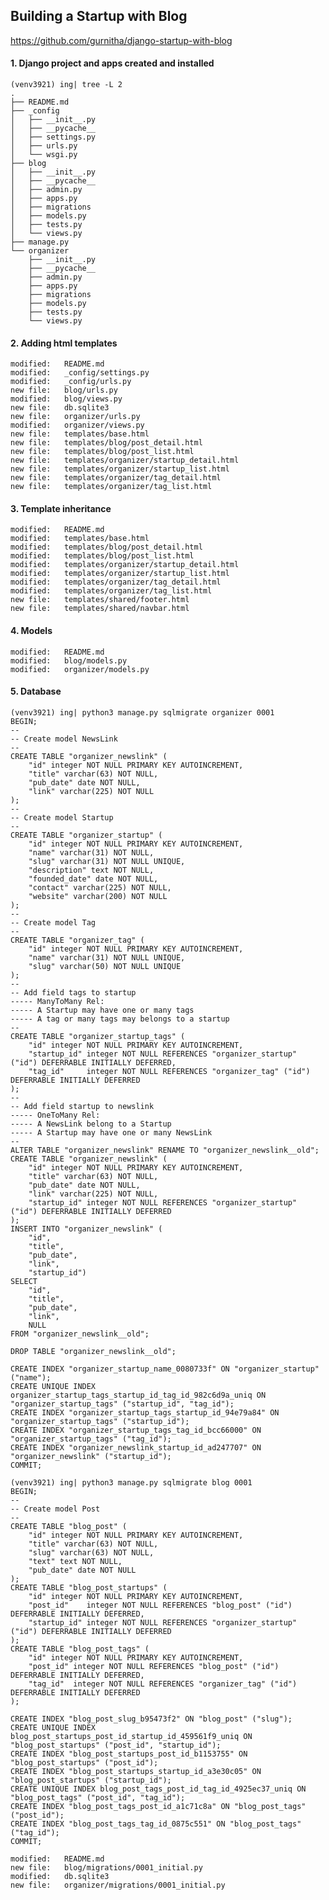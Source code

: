 ## Building a Startup with Blog
https://github.com/gurnitha/django-startup-with-blog

#### 1. Django project and apps created and installed

	(venv3921) ing| tree -L 2
	.
	├── README.md
	├── _config
	│   ├── __init__.py
	│   ├── __pycache__
	│   ├── settings.py
	│   ├── urls.py
	│   └── wsgi.py
	├── blog
	│   ├── __init__.py
	│   ├── __pycache__
	│   ├── admin.py
	│   ├── apps.py
	│   ├── migrations
	│   ├── models.py
	│   ├── tests.py
	│   └── views.py
	├── manage.py
	└── organizer
	    ├── __init__.py
	    ├── __pycache__
	    ├── admin.py
	    ├── apps.py
	    ├── migrations
	    ├── models.py
	    ├── tests.py
	    └── views.py

#### 2. Adding html templates

	modified:   README.md
	modified:   _config/settings.py
	modified:   _config/urls.py
	new file:   blog/urls.py
	modified:   blog/views.py
	new file:   db.sqlite3
	new file:   organizer/urls.py
	modified:   organizer/views.py
	new file:   templates/base.html
	new file:   templates/blog/post_detail.html
	new file:   templates/blog/post_list.html
	new file:   templates/organizer/startup_detail.html
	new file:   templates/organizer/startup_list.html
	new file:   templates/organizer/tag_detail.html
	new file:   templates/organizer/tag_list.html

#### 3. Template inheritance

	modified:   README.md
	modified:   templates/base.html
	modified:   templates/blog/post_detail.html
	modified:   templates/blog/post_list.html
	modified:   templates/organizer/startup_detail.html
	modified:   templates/organizer/startup_list.html
	modified:   templates/organizer/tag_detail.html
	modified:   templates/organizer/tag_list.html
	new file:   templates/shared/footer.html
	new file:   templates/shared/navbar.html


#### 4. Models

	modified:   README.md
	modified:   blog/models.py
	modified:   organizer/models.py

#### 5. Database

	(venv3921) ing| python3 manage.py sqlmigrate organizer 0001
	BEGIN;
	--
	-- Create model NewsLink
	--
	CREATE TABLE "organizer_newslink" (
		"id" integer NOT NULL PRIMARY KEY AUTOINCREMENT, 
		"title" varchar(63) NOT NULL, 
		"pub_date" date NOT NULL, 
		"link" varchar(225) NOT NULL
	);
	--
	-- Create model Startup
	--
	CREATE TABLE "organizer_startup" (
		"id" integer NOT NULL PRIMARY KEY AUTOINCREMENT, 
		"name" varchar(31) NOT NULL, 
		"slug" varchar(31) NOT NULL UNIQUE, 
		"description" text NOT NULL, 
		"founded_date" date NOT NULL, 
		"contact" varchar(225) NOT NULL, 
		"website" varchar(200) NOT NULL
	);
	--
	-- Create model Tag
	--
	CREATE TABLE "organizer_tag" (
		"id" integer NOT NULL PRIMARY KEY AUTOINCREMENT, 
		"name" varchar(31) NOT NULL UNIQUE, 
		"slug" varchar(50) NOT NULL UNIQUE
	);
	--
	-- Add field tags to startup
	----- ManyToMany Rel: 
	----- A Startup may have one or many tags
	----- A tag or many tags may belongs to a startup
	--
	CREATE TABLE "organizer_startup_tags" (
		"id" integer NOT NULL PRIMARY KEY AUTOINCREMENT, 
		"startup_id" integer NOT NULL REFERENCES "organizer_startup" ("id") DEFERRABLE INITIALLY DEFERRED, 
		"tag_id"     integer NOT NULL REFERENCES "organizer_tag" ("id")     DEFERRABLE INITIALLY DEFERRED
	);
	--
	-- Add field startup to newslink
	----- OneToMany Rel: 
	----- A NewsLink belong to a Startup
	----- A Startup may have one or many NewsLink
	--
	ALTER TABLE "organizer_newslink" RENAME TO "organizer_newslink__old";
	CREATE TABLE "organizer_newslink" (
		"id" integer NOT NULL PRIMARY KEY AUTOINCREMENT, 
		"title" varchar(63) NOT NULL, 
		"pub_date" date NOT NULL, 
		"link" varchar(225) NOT NULL, 
		"startup_id" integer NOT NULL REFERENCES "organizer_startup" ("id") DEFERRABLE INITIALLY DEFERRED
	);
	INSERT INTO "organizer_newslink" (
		"id", 
		"title", 
		"pub_date", 
		"link", 
		"startup_id") 
	SELECT 
		"id", 
		"title", 
		"pub_date", 
		"link",
		NULL 
	FROM "organizer_newslink__old";

	DROP TABLE "organizer_newslink__old";

	CREATE INDEX "organizer_startup_name_0080733f" ON "organizer_startup" ("name");
	CREATE UNIQUE INDEX organizer_startup_tags_startup_id_tag_id_982c6d9a_uniq ON "organizer_startup_tags" ("startup_id", "tag_id");
	CREATE INDEX "organizer_startup_tags_startup_id_94e79a84" ON "organizer_startup_tags" ("startup_id");
	CREATE INDEX "organizer_startup_tags_tag_id_bcc66000" ON "organizer_startup_tags" ("tag_id");
	CREATE INDEX "organizer_newslink_startup_id_ad247707" ON "organizer_newslink" ("startup_id");
	COMMIT;

	(venv3921) ing| python3 manage.py sqlmigrate blog 0001
	BEGIN;
	--
	-- Create model Post
	--
	CREATE TABLE "blog_post" (
		"id" integer NOT NULL PRIMARY KEY AUTOINCREMENT, 
		"title" varchar(63) NOT NULL, 
		"slug" varchar(63) NOT NULL, 
		"text" text NOT NULL, 
		"pub_date" date NOT NULL
	);
	CREATE TABLE "blog_post_startups" (
		"id" integer NOT NULL PRIMARY KEY AUTOINCREMENT, 
		"post_id"    integer NOT NULL REFERENCES "blog_post" ("id")         DEFERRABLE INITIALLY DEFERRED, 
		"startup_id" integer NOT NULL REFERENCES "organizer_startup" ("id") DEFERRABLE INITIALLY DEFERRED
	);
	CREATE TABLE "blog_post_tags" (
		"id" integer NOT NULL PRIMARY KEY AUTOINCREMENT, 
		"post_id" integer NOT NULL REFERENCES "blog_post" ("id")     DEFERRABLE INITIALLY DEFERRED, 
		"tag_id"  integer NOT NULL REFERENCES "organizer_tag" ("id") DEFERRABLE INITIALLY DEFERRED
	);

	CREATE INDEX "blog_post_slug_b95473f2" ON "blog_post" ("slug");
	CREATE UNIQUE INDEX blog_post_startups_post_id_startup_id_459561f9_uniq ON "blog_post_startups" ("post_id", "startup_id");
	CREATE INDEX "blog_post_startups_post_id_b1153755" ON "blog_post_startups" ("post_id");
	CREATE INDEX "blog_post_startups_startup_id_a3e30c05" ON "blog_post_startups" ("startup_id");
	CREATE UNIQUE INDEX blog_post_tags_post_id_tag_id_4925ec37_uniq ON "blog_post_tags" ("post_id", "tag_id");
	CREATE INDEX "blog_post_tags_post_id_a1c71c8a" ON "blog_post_tags" ("post_id");
	CREATE INDEX "blog_post_tags_tag_id_0875c551" ON "blog_post_tags" ("tag_id");
	COMMIT;

	modified:   README.md
	new file:   blog/migrations/0001_initial.py
	modified:   db.sqlite3
	new file:   organizer/migrations/0001_initial.py

